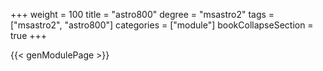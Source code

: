 +++
weight = 100
title = "astro800"
degree = "msastro2"
tags = ["msastro2", "astro800"]
categories = ["module"]
bookCollapseSection = true
+++

{{< genModulePage >}}
